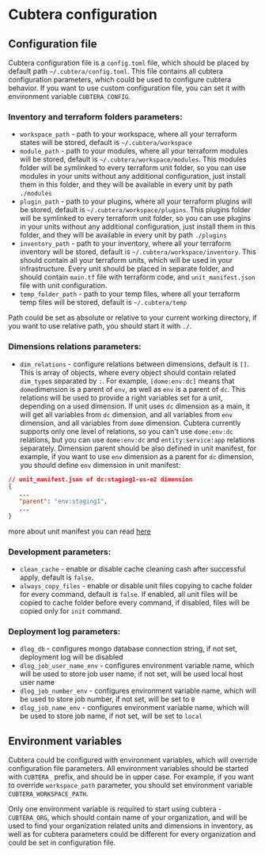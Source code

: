# Cubtera configuration

## Configuration file

Cubtera configuration file is a `config.toml` file, which should be placed by default path `~/.cubtera/config.toml`. This file contains all cubtera configuration parameters, which could be used to configure cubtera behavior. If you want to use custom configuration file, you can set it with environment variable `CUBTERA_CONFIG`.

### Inventory and terraform folders parameters:
- `workspace_path` - path to your workspace, where all your terraform states will be stored, default is `~/.cubtera/workspace`
- `module_path` - path to your modules, where all your terraform modules will be stored, default is `~/.cubtera/workspace/modules`. This modules folder will be symlinked to every terraform unit folder, so you can use modules in your units without any additional configuration, just install them in this folder, and they will be available in every unit by path `./modules`
- `plugin_path` - path to your plugins, where all your terraform plugins will be stored, default is `~/.cubtera/workspace/plugins`. This plugins folder will be symlinked to every terraform unit folder, so you can use plugins in your units without any additional configuration, just install them in this folder, and they will be available in every unit by path `./plugins`
- `inventory_path` - path to your inventory, where all your terraform inventory will be stored, default is `~/.cubtera/workspace/inventory`. This should contain all your terraform units, which will be used in your infrastructure. Every unit should be placed in separate folder, and should contain `main.tf` file with terraform code, and `unit_manifest.json` file with unit configuration.
- `temp_folder_path` - path to your temp files, where all your terraform temp files will be stored, default is `~/.cubtera/temp`

Path could be set as absolute or relative to your current working directory, if you want to use relative path, you should start it with `./`.

### Dimensions relations parameters:

- `dim_relations` - configure relations between dimensions, default is `[]`. This is array of objects, where every object should contain related `dim_type`s separated by `:`. For example, `[dome:env:dc]` means that `dome`dimension is a parent of `env`, as well as `env` is a parent of `dc`. This relations will be used to provide a right variables set for a unit, depending on a used dimension. If unit uses `dc` dimension as a main, it will get all variables from `dc` dimension, and all variables from `env` dimension, and all variables from `dome` dimension. 
Cubtera currently supports only one level of relations, so you can't use `dome:env:dc` relations, but you can use `dome:env:dc` and `entity:service:app` relations separately.
Dimension parent should be also defined in unit manifest, for example, if you want to use `env` dimension as a parent for `dc` dimension, you should define `env` dimension in unit manifest:
```json
// unit_manifest.json of dc:staging1-us-e2 dimension
{
   ...
   "parent": "env:staging1",
   ...
}
```
more about unit manifest you can read [here](unit.md#unit-manifest)

### Development parameters:
- `clean_cache` - enable or disable cache cleaning cash after successful apply, default is `false`.
- `always_copy_files` - enable or disable unit files copying to cache folder for every command, default is `false`. If enabled, all unit files will be copied to cache folder before every command, if disabled, files will be copied only for `init` command.

### Deployment log parameters:
- `dlog_db` - configures mongo database connection string, if not set, deployment log will be disabled
- `dlog_job_user_name_env` - configures environment variable name, which will be used to store job user name, if not set, will be used local host user name
- `dlog_job_number_env` - configures environment variable name, which will be used to store job number, if not set, will be set to `0`
- `dlog_job_name_env` - configures environment variable name, which will be used to store job name, if not set, will be set to `local`

## Environment variables

Cubtera could be configured with environment variables, which will override configuration file parameters. All environment variables should be started with `CUBTERA_` prefix, and should be in upper case. For example, if you want to override `workspace_path` parameter, you should set environment variable `CUBTERA_WORKSPACE_PATH`.

Only one environment variable is required to start using cubtera - `CUBTERA_ORG`, which should contain name of your organization, and will be used to find your organization related units and dimensions in inventory, as well as for cubtera parameters could be different for every organization and could be set in configuration file.
